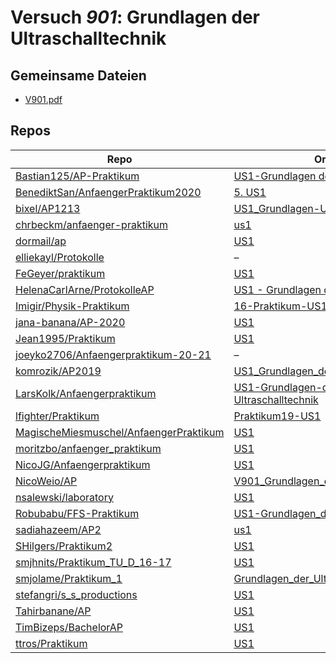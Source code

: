 # Versuch *901*: Grundlagen der Ultraschalltechnik

## Gemeinsame Dateien
- [V901.pdf](https://docs.google.com/viewer?url=https://raw.githubusercontent.com/BenediktSan/AnfaengerPraktikum2020/main/Versuche%20Semester%20IV/5.%20US1/V901.pdf)

## Repos

|                                          Repo                                          |                                                                 Ordner                                                                  |                                                                                    PDFs                                                                                     |
|----------------------------------------------------------------------------------------|-----------------------------------------------------------------------------------------------------------------------------------------|-----------------------------------------------------------------------------------------------------------------------------------------------------------------------------|
|[Bastian125/AP-Praktikum](../repo/Bastian125/AP-Praktikum)                              |[US1-Grundlagen der Ultraschalltechnik](https://github.com/Bastian125/AP-Praktikum/tree/master/US1-Grundlagen%20der%20Ultraschalltechnik)|–                                                                                                                                                                            |
|[BenediktSan/AnfaengerPraktikum2020](../repo/BenediktSan/AnfaengerPraktikum2020)        |[5. US1](https://github.com/BenediktSan/AnfaengerPraktikum2020/tree/main/Versuche%20Semester%20IV/5.%20US1)                              |[V901.pdf](https://docs.google.com/viewer?url=https://raw.githubusercontent.com/BenediktSan/AnfaengerPraktikum2020/main/Versuche%20Semester%20IV/5.%20US1/V901.pdf)          |
|[bixel/AP1213](../repo/bixel/AP1213)                                                    |[US1_Grundlagen-Ultraschall](https://github.com/bixel/AP1213/tree/master/US1_Grundlagen-Ultraschall)                                     |[00_protokoll.pdf](https://docs.google.com/viewer?url=https://raw.githubusercontent.com/bixel/AP1213/master/US1_Grundlagen-Ultraschall/00_protokoll.pdf)                     |
|[chrbeckm/anfaenger-praktikum](../repo/chrbeckm/anfaenger-praktikum)                    |[us1](https://github.com/chrbeckm/anfaenger-praktikum/tree/master/us1)                                                                   |[main.pdf](https://docs.google.com/viewer?url=https://raw.githubusercontent.com/NicoWeio/awesome-ap-pdfs/main/chrbeckm%E2%88%95anfaenger-praktikum/901/main.pdf) \*          |
|[dormail/ap](../repo/dormail/ap)                                                        |[US1](https://github.com/dormail/ap/tree/main/US1)                                                                                       |[main.pdf](https://docs.google.com/viewer?url=https://raw.githubusercontent.com/NicoWeio/awesome-ap-pdfs/main/dormail%E2%88%95ap/901/main.pdf) \*                            |
|[elliekayl/Protokolle](../repo/elliekayl/Protokolle)                                    |–                                                                                                                                        |[US1_Ultraschalltechnik.pdf](https://docs.google.com/viewer?url=https://raw.githubusercontent.com/elliekayl/Protokolle/master/US/US1_Ultraschalltechnik.pdf)                 |
|[FeGeyer/praktikum](../repo/FeGeyer/praktikum)                                          |[US1](https://github.com/FeGeyer/praktikum/tree/master/4_Semester/US1)                                                                   |[US1.pdf](https://docs.google.com/viewer?url=https://raw.githubusercontent.com/FeGeyer/praktikum/master/4_Semester/PDF-Dateien/US1.pdf)                                      |
|[HelenaCarlArne/ProtokolleAP](../repo/HelenaCarlArne/ProtokolleAP)                      |[US1 - Grundlagen der US-Technik](https://github.com/HelenaCarlArne/ProtokolleAP/tree/master/US1%20-%20Grundlagen%20der%20US-Technik)    |[Abgabe.pdf](https://docs.google.com/viewer?url=https://raw.githubusercontent.com/NicoWeio/awesome-ap-pdfs/main/HelenaCarlArne%E2%88%95ProtokolleAP/901/Abgabe.pdf) \*       |
|[Imigir/Physik-Praktikum](../repo/Imigir/Physik-Praktikum)                              |[16-Praktikum-US1](https://github.com/Imigir/Physik-Praktikum/tree/master/16-Praktikum-US1)                                              |–                                                                                                                                                                            |
|[jana-banana/AP-2020](../repo/jana-banana/AP-2020)                                      |[US1](https://github.com/jana-banana/AP-2020/tree/main/we%20did%20that/US1)                                                              |[main.pdf](https://docs.google.com/viewer?url=https://raw.githubusercontent.com/NicoWeio/awesome-ap-pdfs/main/jana-banana%E2%88%95AP-2020/901/main.pdf) \*                   |
|[Jean1995/Praktikum](../repo/Jean1995/Praktikum)                                        |[US1](https://github.com/Jean1995/Praktikum/tree/master/US1)                                                                             |[US01.pdf](https://docs.google.com/viewer?url=https://raw.githubusercontent.com/Jean1995/Praktikum/master/Protokolle_Fertig/US01.pdf)                                        |
|[joeyko2706/Anfaengerpraktikum-20-21](../repo/joeyko2706/Anfaengerpraktikum-20-21)      |–                                                                                                                                        |[vUS1.pdf](https://docs.google.com/viewer?url=https://raw.githubusercontent.com/joeyko2706/Anfaengerpraktikum-20-21/main/Protokolle/vUS1.pdf)                                |
|[komrozik/AP2019](../repo/komrozik/AP2019)                                              |[US1_Grundlagen_der_Ultraschalltechnik](https://github.com/komrozik/AP2019/tree/master/US1_Grundlagen_der_Ultraschalltechnik)            |[US1(V901).pdf](https://docs.google.com/viewer?url=https://raw.githubusercontent.com/komrozik/AP2019/master/US1_Grundlagen_der_Ultraschalltechnik/US1%28V901%29.pdf)         |
|[LarsKolk/Anfaengerpraktikum](../repo/LarsKolk/Anfaengerpraktikum)                      |[US1-Grundlagen-der-Ultraschalltechnik](https://github.com/LarsKolk/Anfaengerpraktikum/tree/master/US1-Grundlagen-der-Ultraschalltechnik)|[main.pdf](https://docs.google.com/viewer?url=https://raw.githubusercontent.com/LarsKolk/Anfaengerpraktikum/master/US1-Grundlagen-der-Ultraschalltechnik/main.pdf)           |
|[lfighter/Praktikum](../repo/lfighter/Praktikum)                                        |[Praktikum19-US1](https://github.com/lfighter/Praktikum/tree/master/Praktikum19-US1)                                                     |–                                                                                                                                                                            |
|[MagischeMiesmuschel/AnfaengerPraktikum](../repo/MagischeMiesmuschel/AnfaengerPraktikum)|[US1](https://github.com/MagischeMiesmuschel/AnfaengerPraktikum/tree/master/US1)                                                         |[main.pdf](https://docs.google.com/viewer?url=https://raw.githubusercontent.com/NicoWeio/awesome-ap-pdfs/main/MagischeMiesmuschel%E2%88%95AnfaengerPraktikum/901/main.pdf) \*|
|[moritzbo/anfaenger_praktikum](../repo/moritzbo/anfaenger_praktikum)                    |[US1](https://github.com/moritzbo/anfaenger_praktikum/tree/main/US1)                                                                     |–                                                                                                                                                                            |
|[NicoJG/Anfaengerpraktikum](../repo/NicoJG/Anfaengerpraktikum)                          |[US1](https://github.com/NicoJG/Anfaengerpraktikum/tree/master/US1)                                                                      |[Abgabe.pdf](https://docs.google.com/viewer?url=https://raw.githubusercontent.com/NicoJG/Anfaengerpraktikum/master/US1/Abgabe.pdf)                                           |
|[NicoWeio/AP](../repo/NicoWeio/AP)                                                      |[V901_Grundlagen_der_Ultraschalltechnik](https://github.com/NicoWeio/AP/tree/gh-pages/V901_Grundlagen_der_Ultraschalltechnik)            |[main.pdf](https://docs.google.com/viewer?url=https://raw.githubusercontent.com/NicoWeio/AP/gh-pages/V901_Grundlagen_der_Ultraschalltechnik/build/main.pdf)                  |
|[nsalewski/laboratory](../repo/nsalewski/laboratory)                                    |[US1](https://github.com/nsalewski/laboratory/tree/master/US1)                                                                           |[main.pdf](https://docs.google.com/viewer?url=https://raw.githubusercontent.com/NicoWeio/awesome-ap-pdfs/main/nsalewski%E2%88%95laboratory/901/main.pdf) \*                  |
|[Robubabu/FFS-Praktikum](../repo/Robubabu/FFS-Praktikum)                                |[US1-Grundlagen_der_Ultraschalltechnik](https://github.com/Robubabu/FFS-Praktikum/tree/master/US1-Grundlagen_der_Ultraschalltechnik)     |–                                                                                                                                                                            |
|[sadiahazeem/AP2](../repo/sadiahazeem/AP2)                                              |[us1](https://github.com/sadiahazeem/AP2/tree/main/us1/latex-template/us1)                                                               |–                                                                                                                                                                            |
|[SHilgers/Praktikum2](../repo/SHilgers/Praktikum2)                                      |[US1](https://github.com/SHilgers/Praktikum2/tree/master/US1)                                                                            |–                                                                                                                                                                            |
|[smjhnits/Praktikum_TU_D_16-17](../repo/smjhnits/Praktikum_TU_D_16-17)                  |[US1](https://github.com/smjhnits/Praktikum_TU_D_16-17/tree/master/Anf%C3%A4ngerpraktikum/Protokolle/US1)                                |[US1.pdf](https://docs.google.com/viewer?url=https://raw.githubusercontent.com/smjhnits/Praktikum_TU_D_16-17/master/Anf%C3%A4ngerpraktikum/Fertige%20Protokolle/US1.pdf)     |
|[smjolame/Praktikum_1](../repo/smjolame/Praktikum_1)                                    |[Grundlagen_der_Ultraschalltechnik](https://github.com/smjolame/Praktikum_1/tree/master/Grundlagen_der_Ultraschalltechnik)               |[V901.pdf](https://docs.google.com/viewer?url=https://raw.githubusercontent.com/smjolame/Praktikum_1/master/Grundlagen_der_Ultraschalltechnik/V901.pdf)                      |
|[stefangri/s_s_productions](../repo/stefangri/s_s_productions)                          |[US1](https://github.com/stefangri/s_s_productions/tree/master/PHY341/US1)                                                               |–                                                                                                                                                                            |
|[Tahirbanane/AP](../repo/Tahirbanane/AP)                                                |[US1](https://github.com/Tahirbanane/AP/tree/main/US1)                                                                                   |[main.pdf](https://docs.google.com/viewer?url=https://raw.githubusercontent.com/NicoWeio/awesome-ap-pdfs/main/Tahirbanane%E2%88%95AP/901/main.pdf) \*                        |
|[TimBizeps/BachelorAP](../repo/TimBizeps/BachelorAP)                                    |[US1](https://github.com/TimBizeps/BachelorAP/tree/master/US1)                                                                           |–                                                                                                                                                                            |
|[ttros/Praktikum](../repo/ttros/Praktikum)                                              |[US1](https://github.com/ttros/Praktikum/tree/main/Protokolle/US1)                                                                       |–                                                                                                                                                                            |
